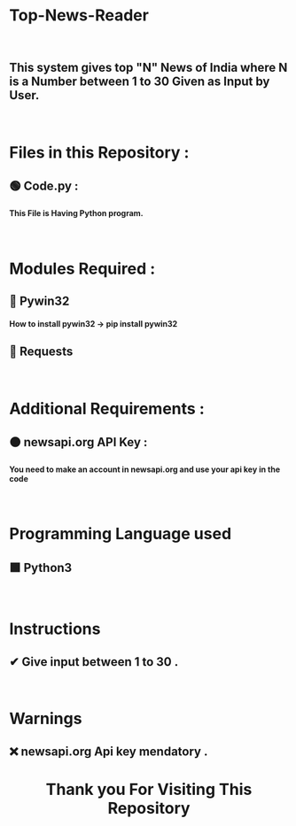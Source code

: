 # Top-News-Reader


<br>

##  This system gives top "N" News of India where N is a Number between 1 to 30 Given as Input by User.  


<br>

# Files in this Repository :

## 🟢 Code.py :  

####   This File is Having Python program. 



<br>

# Modules Required :

## 🔶 Pywin32   

####  How to install pywin32  ->   pip install pywin32

##  🔶 Requests 

<br>

# Additional Requirements :

## 🟠 newsapi.org  API Key :  
####  You need to make an account in newsapi.org and use your api key in the code 

<br>


# Programming Language used

## 🟩 Python3


<br>


# Instructions 

## ✔ Give input between 1 to 30 .

<br>

# Warnings 

 
## ❌ newsapi.org Api key mendatory .

<div align = "center">
   
# Thank you For Visiting This Repository 
<div>
